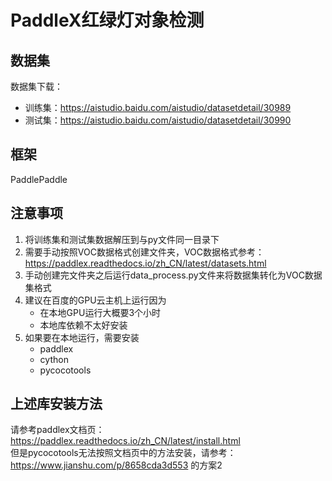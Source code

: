 # PaddleX红绿灯对象检测

## 数据集
数据集下载：
* 训练集：https://aistudio.baidu.com/aistudio/datasetdetail/30989
* 测试集：https://aistudio.baidu.com/aistudio/datasetdetail/30990

## 框架
PaddlePaddle

## 注意事项
1. 将训练集和测试集数据解压到与py文件同一目录下
2. 需要手动按照VOC数据格式创建文件夹，VOC数据格式参考：https://paddlex.readthedocs.io/zh_CN/latest/datasets.html
3. 手动创建完文件夹之后运行data_process.py文件来将数据集转化为VOC数据集格式
4. 建议在百度的GPU云主机上运行因为
    * 在本地GPU运行大概要3个小时
    * 本地库依赖不太好安装
5. 如果要在本地运行，需要安装
    * paddlex
    * cython
    * pycocotools

## 上述库安装方法
  请参考paddlex文档页：https://paddlex.readthedocs.io/zh_CN/latest/install.html  
  但是pycocotools无法按照文档页中的方法安装，请参考：https://www.jianshu.com/p/8658cda3d553 的方案2
